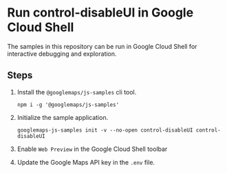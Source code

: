 # Run control-disableUI in Google Cloud Shell

The samples in this repository can be run in Google Cloud Shell for interactive debugging and exploration.

## Steps

1. Install the `@googlemaps/js-samples` cli tool.

    ```
    npm i -g '@googlemaps/js-samples'
    ```
1. Initialize the sample application. 
    ```
    googlemaps-js-samples init -v --no-open control-disableUI control-disableUI
    ```
1. Enable `Web Preview` in the Google Cloud Shell toolbar
1. Update the Google Maps API key in the `.env` file.
